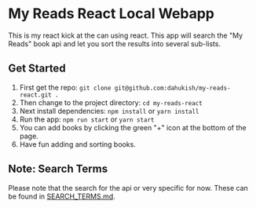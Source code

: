 # My Reads React Local Webapp

This is my react kick at the can using react. This app will search the "My Reads" book api and let you sort the results into several sub-lists.

## Get Started

1. First get the repo: ```git clone git@github.com:dahukish/my-reads-react.git .```
2. Then change to the project directory: ```cd my-reads-react```
3. Next install dependencies: ```npm install``` or ```yarn install```
4. Run the app: ```npm run start``` or ```yarn start```
5. You can add books by clicking the green "+" icon at the bottom of the page.
6. Have fun adding and sorting books.

## Note: Search Terms

Please note that the search for the api or very specific for now. These can be found in [SEARCH_TERMS.md](SEARCH_TERMS.md).